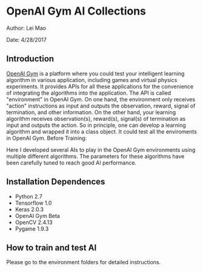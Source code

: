 # OpenAI Gym AI Collections

Author: Lei Mao

Date: 4/28/2017

## Introduction

[OpenAI Gym](https://gym.openai.com/) is a platform where you could test your intelligent learning algorithm in various application, including games and virtual physics experiments. It provides APIs for all these applications for the convenience of integrating the algorithms into the application. The API is called "environment" in OpenAI Gym. On one hand, the environment only receives "action" instructions as input and outputs the observation, reward, signal of termination, and other information. On the other hand, your learning algorithm receives observation(s), reward(s), signal(s) of termination as input and outputs the action. So in principle, one can develop a learning algorithm and wrapped it into a class object. It could test all the enviroments in OpenAI Gym.
Before Training:

Here I developed several AIs to play in the OpenAI Gym environments using multiple different algorithms. The parameters for these algorithms have been carefully tuned to reach good AI performance.

## Installation Dependences

* Python 2.7
* Tensorflow 1.0
* Keras 2.0.3
* OpenAI Gym Beta
* OpenCV 2.4.13
* Pygame 1.9.3

## How to train and test AI

Please go to the environment folders for detailed instructions.